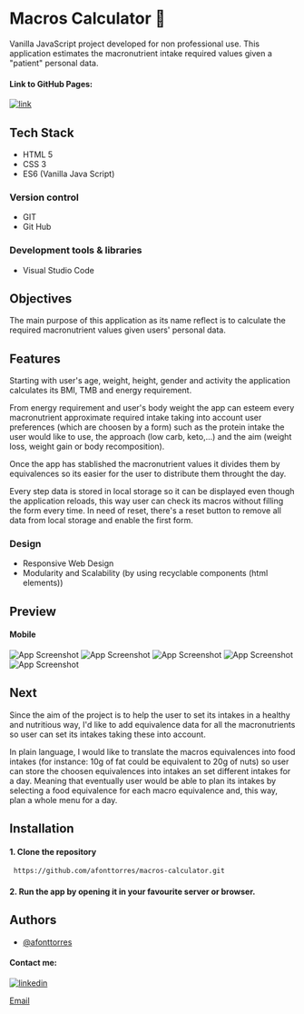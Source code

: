 
# Macros Calculator 🥑
Vanilla JavaScript project developed for non professional use. This application estimates the macronutrient intake required values given a "patient" personal data.

#### Link to GitHub Pages: 
[![link](https://img.shields.io/badge/macros_calculator-000?style=for-the-badge&logo=ko-fi&logoColor=green)](https://afonttorres.github.io/macros-calculator/)

## Tech Stack
+ HTML 5
+ CSS 3
+ ES6 (Vanilla Java Script)

### Version control
+ GIT
+ Git Hub

### Development tools & libraries
+ Visual Studio Code

## Objectives
The main purpose of this application as its name reflect is to calculate the required macronutrient values given users' personal data.

## Features
Starting with user's age, weight, height, gender and activity the application calculates its BMI, TMB and energy requirement. 

From energy requirement and user's body weight the app can esteem every macronutrient approximate required intake taking into account user preferences (which are choosen by a form) such as the protein intake the user would like to use, the approach (low carb, keto,...) and the aim (weight loss, weight gain or body recomposition). 

Once the app has stablished the macronutrient values it divides them by equivalences so its easier for the user to distribute them throught the day.

Every step data is stored in local storage so it can be displayed even though the application reloads, this way user can check its macros without filling the form every time. In need of reset, there's a reset button to remove all data from local storage and enable the first form.

### Design
+ Responsive Web Design
+ Modularity and Scalability (by using recyclable components (html elements))

## Preview
#### Mobile
![App Screenshot](./assets/mobile/user-form.png)
![App Screenshot](./assets/mobile/energy-data.png)
![App Screenshot](./assets/mobile/macros-form.png)
![App Screenshot](./assets/mobile/macros-data.png)
![App Screenshot](./assets/mobile/macro-eq.png)


## Next
Since the aim of the project is to help the user to set its intakes in a healthy and nutritious way, I'd like to add equivalence data for all the macronutrients so user can set its intakes taking these into account. 

In plain language, I would like to translate the macros equivalences into food intakes (for instance: 10g of fat could be equivalent to 20g of nuts) so user can store the choosen equivalences into intakes an set different intakes for a day. Meaning that eventually user would be able to plan its intakes by selecting a food equivalence for each macro equivalence and, this way, plan a whole menu for a day.


## Installation

#### 1. Clone the repository
```bash
 https://github.com/afonttorres/macros-calculator.git
```


#### 2. Run the app by opening it in your favourite server or browser.

## Authors
+ [@afonttorres](https://github.com/afonttorres)

#### Contact me:

[![linkedin](https://img.shields.io/badge/linkedin-0A66C2?style=for-the-badge&logo=linkedin&logoColor=white)](https://www.linkedin.com/in/agnes-font-torres/)

[Email](mailto:afonttorres@gmail.com)
